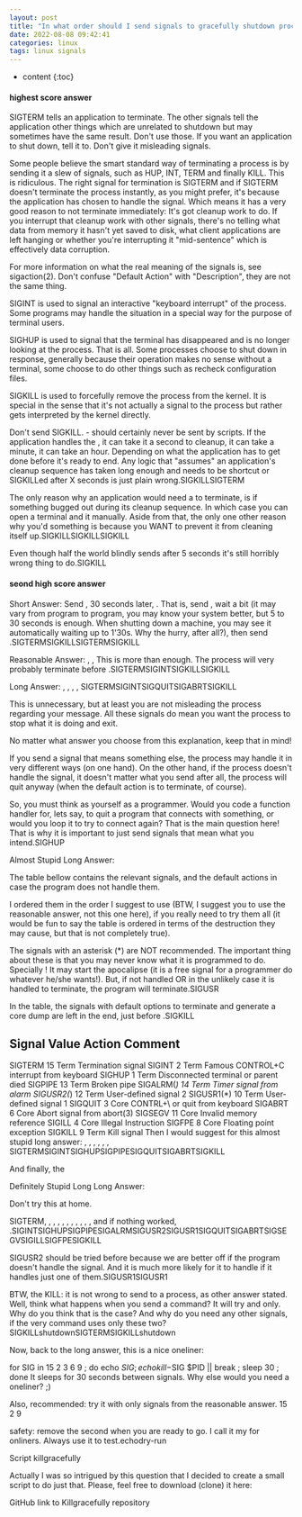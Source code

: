 ```yaml
---
layout: post
title: "In what order should I send signals to gracefully shutdown processes?"
date: 2022-08-08 09:42:41
categories: linux
tags: linux signals
---
```


* content
{:toc}

#### highest score answer
SIGTERM tells an application to terminate. The other signals tell the application other things which are unrelated to shutdown but may sometimes have the same result. Don't use those. If you want an application to shut down, tell it to. Don't give it misleading signals.

Some people believe the smart standard way of terminating a process is by sending it a slew of signals, such as HUP, INT, TERM and finally KILL. This is ridiculous. The right signal for termination is SIGTERM and if SIGTERM doesn't terminate the process instantly, as you might prefer, it's because the application has chosen to handle the signal. Which means it has a very good reason to not terminate immediately: It's got cleanup work to do. If you interrupt that cleanup work with other signals, there's no telling what data from memory it hasn't yet saved to disk, what client applications are left hanging or whether you're interrupting it "mid-sentence" which is effectively data corruption.

For more information on what the real meaning of the signals is, see sigaction(2). Don't confuse "Default Action" with "Description", they are not the same thing.

SIGINT is used to signal an interactive "keyboard interrupt" of the process. Some programs may handle the situation in a special way for the purpose of terminal users.

SIGHUP is used to signal that the terminal has disappeared and is no longer looking at the process. That is all. Some processes choose to shut down in response, generally because their operation makes no sense without a terminal, some choose to do other things such as recheck configuration files.

SIGKILL is used to forcefully remove the process from the kernel. It is special in the sense that it's not actually a signal to the process but rather gets interpreted by the kernel directly.

Don't send SIGKILL. - should certainly never be sent by scripts. If the application handles the , it can take it a second to cleanup, it can take a minute, it can take an hour. Depending on what the application has to get done before it's ready to end. Any logic that "assumes" an application's cleanup sequence has taken long enough and needs to be shortcut or SIGKILLed after X seconds is just plain wrong.SIGKILLSIGTERM

The only reason why an application would need a to terminate, is if something bugged out during its cleanup sequence. In which case you can open a terminal and it manually. Aside from that, the only one other reason why you'd something is because you WANT to prevent it from cleaning itself up.SIGKILLSIGKILLSIGKILL

Even though half the world blindly sends after 5 seconds it's still horribly wrong thing to do.SIGKILL

#### seond high score answer
Short Answer: Send , 30 seconds later, . That is, send , wait a bit (it may vary from program to program, you may know your system better, but 5 to 30 seconds is enough. When shutting down a machine, you may see it automatically waiting up to 1'30s. Why the hurry, after all?), then send .SIGTERMSIGKILLSIGTERMSIGKILL

Reasonable Answer: , , This is more than enough. The process will very probably terminate before .SIGTERMSIGINTSIGKILLSIGKILL

Long Answer: , , , , SIGTERMSIGINTSIGQUITSIGABRTSIGKILL

This is unnecessary, but at least you are not misleading the process regarding your message. All these signals do mean you want the process to stop what it is doing and exit.

No matter what answer you choose from this explanation, keep that in mind!

If you send a signal that means something else, the process may handle it in very different ways (on one hand). On the other hand, if the process doesn't handle the signal, it doesn't matter what you send after all, the process will quit anyway (when the default action is to terminate, of course).

So, you must think as yourself as a programmer. Would you code a function handler for, lets say, to quit a program that connects with something, or would you loop it to try to connect again? That is the main question here! That is why it is important to just send signals that mean what you intend.SIGHUP

Almost Stupid Long Answer:

The table bellow contains the relevant signals, and the default actions in case the program does not handle them.

I ordered them in the order I suggest to use (BTW, I suggest you to use the reasonable answer, not this one here), if you really need to try them all (it would be fun to say the table is ordered in terms of the destruction they may cause, but that is not completely true).

The signals with an asterisk (*) are NOT recommended. The important thing about these is that you may never know what it is programmed to do. Specially ! It may start the apocalipse (it is a free signal for a programmer do whatever he/she wants!). But, if not handled OR in the unlikely case it is handled to terminate, the program will terminate.SIGUSR

In the table, the signals with default options to terminate and generate a core dump are left in the end, just before .SIGKILL

Signal     Value     Action   Comment
----------------------------------------------------------------------
SIGTERM      15       Term    Termination signal
SIGINT        2       Term    Famous CONTROL+C interrupt from keyboard
SIGHUP        1       Term    Disconnected terminal or parent died
SIGPIPE      13       Term    Broken pipe
SIGALRM(*)   14       Term    Timer signal from alarm
SIGUSR2(*)   12       Term    User-defined signal 2
SIGUSR1(*)   10       Term    User-defined signal 1
SIGQUIT       3       Core    CONTRL+\ or quit from keyboard
SIGABRT       6       Core    Abort signal from abort(3)
SIGSEGV      11       Core    Invalid memory reference
SIGILL        4       Core    Illegal Instruction
SIGFPE        8       Core    Floating point exception
SIGKILL       9       Term    Kill signal
Then I would suggest for this almost stupid long answer: , , , , , , SIGTERMSIGINTSIGHUPSIGPIPESIGQUITSIGABRTSIGKILL

And finally, the

Definitely Stupid Long Long Answer:

Don't try this at home.

SIGTERM, , , , , , , , , , , and if nothing worked, .SIGINTSIGHUPSIGPIPESIGALRMSIGUSR2SIGUSR1SIGQUITSIGABRTSIGSEGVSIGILLSIGFPESIGKILL

SIGUSR2 should be tried before because we are better off if the program doesn't handle the signal. And it is much more likely for it to handle if it handles just one of them.SIGUSR1SIGUSR1

BTW, the KILL: it is not wrong to send to a process, as other answer stated. Well, think what happens when you send a command? It will try and only. Why do you think that is the case? And why do you need any other signals, if the very command uses only these two?SIGKILLshutdownSIGTERMSIGKILLshutdown

Now, back to the long answer, this is a nice oneliner:

for SIG in 15 2 3 6 9 ; do echo $SIG ; echo kill -$SIG $PID || break ; sleep 30 ; done
It sleeps for 30 seconds between signals. Why else would you need a oneliner? ;)

Also, recommended: try it with only signals from the reasonable answer. 15 2 9

safety: remove the second when you are ready to go. I call it my for onliners. Always use it to test.echodry-run

Script killgracefully

Actually I was so intrigued by this question that I decided to create a small script to do just that. Please, feel free to download (clone) it here:

GitHub link to Killgracefully repository